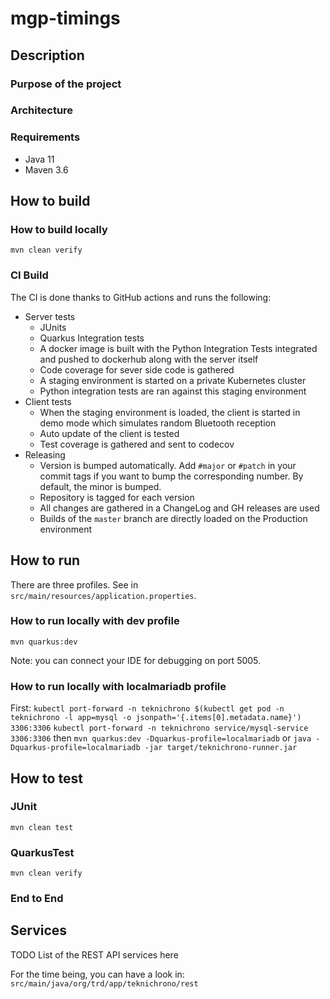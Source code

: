 # mgp-timings

## Description

### Purpose of the project



### Architecture


### Requirements

* Java 11
* Maven 3.6

## How to build

### How to build locally

```mvn clean verify```

### CI Build

The CI is done thanks to GitHub actions and runs the following:
* Server tests
  * JUnits
  * Quarkus Integration tests
  * A docker image is built with the Python Integration Tests integrated and pushed to dockerhub along with the server itself
  * Code coverage for sever side code is gathered
  * A staging environment is started on a private Kubernetes cluster
  * Python integration tests are ran against this staging environment
* Client tests
  * When the staging environment is loaded, the client is started in demo mode which simulates random Bluetooth reception
  * Auto update of the client is tested
  * Test coverage is gathered and sent to codecov
* Releasing
  * Version is bumped automatically. Add `#major` or `#patch` in your commit tags if you want to bump the corresponding number. By default, the minor is bumped.
  * Repository is tagged for each version
  * All changes are gathered in a ChangeLog and GH releases are used
  * Builds of the `master` branch are directly loaded on the Production environment

## How to run

There are three profiles. See in ```src/main/resources/application.properties```.

### How to run locally with dev profile

```mvn quarkus:dev```

Note: you can connect your IDE for debugging on port 5005.

### How to run locally with localmariadb profile

First:
```kubectl port-forward -n teknichrono $(kubectl get pod -n teknichrono -l app=mysql -o jsonpath='{.items[0].metadata.name}') 3306:3306```
```kubectl port-forward -n teknichrono service/mysql-service 3306:3306```
then
```mvn quarkus:dev -Dquarkus-profile=localmariadb```
or
```java -Dquarkus-profile=localmariadb -jar target/teknichrono-runner.jar```

## How to test

### JUnit

```mvn clean test```

### QuarkusTest

```mvn clean verify```

### End to End


## Services

TODO List of the REST API services here

For the time being, you can have a look in: ```src/main/java/org/trd/app/teknichrono/rest```
